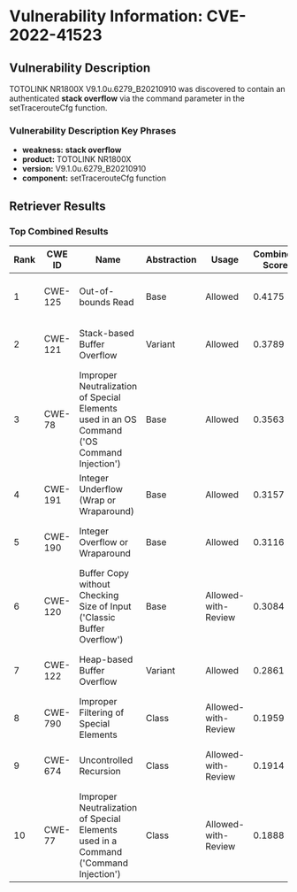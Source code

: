 # Vulnerability Information: CVE-2022-41523

## Vulnerability Description
TOTOLINK NR1800X V9.1.0u.6279_B20210910 was discovered to contain an authenticated **stack overflow** via the command parameter in the setTracerouteCfg function.

### Vulnerability Description Key Phrases
- **weakness:** **stack overflow**
- **product:** TOTOLINK NR1800X
- **version:** V9.1.0u.6279_B20210910
- **component:** setTracerouteCfg function

## Retriever Results

### Top Combined Results

| Rank | CWE ID | Name | Abstraction | Usage | Combined Score | Retrievers | Individual Scores |
|------|--------|------|-------------|-------|---------------|------------|-------------------|
| 1 | CWE-125 | Out-of-bounds Read | Base | Allowed | 0.4175 | sparse, graph | sparse: 0.105, graph: 1.000 |
| 2 | CWE-121 | Stack-based Buffer Overflow | Variant | Allowed | 0.3789 | dense, sparse | dense: 0.625, sparse: 0.171 |
| 3 | CWE-78 | Improper Neutralization of Special Elements used in an OS Command ('OS Command Injection') | Base | Allowed | 0.3563 | dense, sparse | dense: 0.553, sparse: 0.139 |
| 4 | CWE-191 | Integer Underflow (Wrap or Wraparound) | Base | Allowed | 0.3157 | dense, sparse | dense: 0.533, sparse: 0.086 |
| 5 | CWE-190 | Integer Overflow or Wraparound | Base | Allowed | 0.3116 | dense, sparse | dense: 0.517, sparse: 0.093 |
| 6 | CWE-120 | Buffer Copy without Checking Size of Input ('Classic Buffer Overflow') | Base | Allowed-with-Review | 0.3084 | dense, sparse | dense: 0.525, sparse: 0.106 |
| 7 | CWE-122 | Heap-based Buffer Overflow | Variant | Allowed | 0.2861 | dense, sparse | dense: 0.513, sparse: 0.093 |
| 8 | CWE-790 | Improper Filtering of Special Elements | Class | Allowed-with-Review | 0.1959 | dense, sparse | dense: 0.548, sparse: 0.103 |
| 9 | CWE-674 | Uncontrolled Recursion | Class | Allowed-with-Review | 0.1914 | dense, sparse | dense: 0.525, sparse: 0.110 |
| 10 | CWE-77 | Improper Neutralization of Special Elements used in a Command ('Command Injection') | Class | Allowed-with-Review | 0.1888 | dense, sparse | dense: 0.527, sparse: 0.101 |

